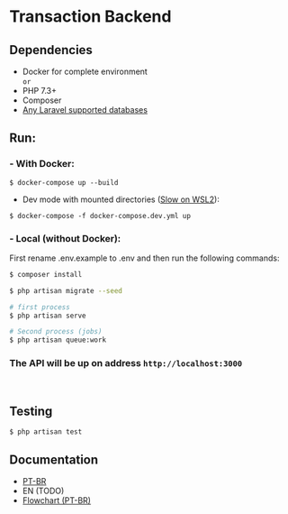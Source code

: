 # Transaction Backend
## Dependencies
- Docker for complete environment\
`or`
- PHP 7.3+
- Composer
- [Any Laravel supported databases](https://laravel.com/docs/8.x/database#introduction)
## Run:
### - With Docker:
```
$ docker-compose up --build
```
- Dev mode with mounted directories ([Slow on WSL2](https://github.com/microsoft/WSL/issues/4197#issuecomment-604592340)):
```
$ docker-compose -f docker-compose.dev.yml up
```

### - Local (without Docker):
First rename .env.example to .env and then run the following commands:
```bash
$ composer install

$ php artisan migrate --seed

# first process
$ php artisan serve

# Second process (jobs)
$ php artisan queue:work
```

### **The API will be up on address `http://localhost:3000`**
<br>

## Testing
```
$ php artisan test
```

## Documentation
* [PT-BR](https://docs.google.com/document/d/1daxXkKQ8koJ4_T-Km-NEQJxvaPK9q5x-P2VyT0tQmvk/edit)
* EN (TODO)
* [Flowchart (PT-BR)](./docs/fluxograma.png)